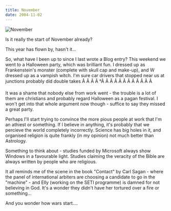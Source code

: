 ```yaml
---
title: November
date: 2004-11-02
---
```


![November](https://source.unsplash.com/LuQ2ex5HY3c/1600x900)

Is it really the start of November already?

This year has flown by, hasn't it...

So, what have I been up to since I last wrote a Blog entry? This weekend we went to a Halloween party, which was brilliant fun. I dressed up as Frankenstein's monster (complete with skull cap and make-up), and W dressed up as a vampish witch. I'm sure car drivers that stopped near us at junctions probably did double takes Ã Ã Ã Ã °Ã Ã Ã Ã Ã Ã Ã Ã Ã Ã Ã Ã 

It was a shame that nobody else from work went - the trouble is a lot of them are christians and probably regard Halloween as a pagan festival. I won't get into that whole argument now though - suffice to say they missed a great party.

Perhaps I'll start trying to convince the more pious people at work that I'm an athiest or something. If I believe in anything, it's probably that we percieve the world completely incorrectly. Science has big holes in it, and organised religion is quite frankly (in my opinion) not much better than Astrology.

Something to think about - studies funded by Microsoft always show Windows in a favourable light. Studies claiming the veracity of the Bible are always written by people who are religious.

It all reminds me of the scene in the book "Contact" by Carl Sagan - where the panel of international arbiters are choosing a candidate to go in the "machine" - and Elly (working on the SETI programme) is damned for not believing in God. It's a wonder they didn't have her tortured over a fire or something...

And you wonder how wars start....